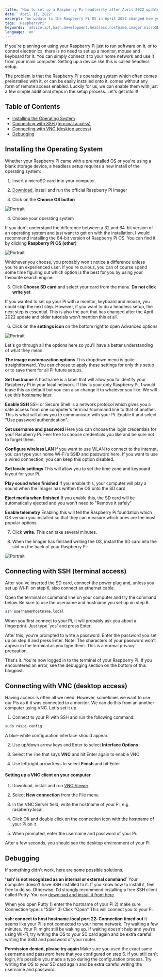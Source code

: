 ```yaml
---
title: 'How to set up a Raspberry Pi headlessly after April 2022 update. No monitor required'
date: 'April 11, 2022'
excerpt: "An update to the Raspberry Pi OS in April 2022 changed how you can setup your Raspberry Pi headlessly. Here's the whole process explained."
tags: 'RaspberryPi'
keywords: 'advice,apt,bash,development,headless,hostname,imager,microSD,setup,ssh'
language: 'en'
---
```


If you're planning on using your Raspberry Pi just to run software on it, or to control electronics, there is no need to set up a monitor, mouse and keyboard for it. You can simply connect it to your home network and use it from your main computer. Setting up a device like this is called headless setup.

The problem is that the Raspberry Pi's operating system which often comes preinstalled with it, or can be easily installed onto it, comes without any form of remote access enabled. Luckily for us, we can enable them with just a few simple additional steps in the setup process. Let's get into it!

## Table of Contents

- [Installing the Operating System](#installing-the-operating-system)
- [Connecting with SSH (terminal access)](#connecting-with-ssh-terminal-access)
- [Connecting with VNC (desktop access)](#connecting-with-vnc-desktop-access)
- [Debugging](#debugging)

## Installing the Operating System

Whether your Raspberry Pi came with a preinstalled OS or you're using a blank storage device, a headless setup requires a new install of the operating system:

1. Insert a microSD card into your computer.

2. [Download](https://www.raspberrypi.com/software/), install and run the official Raspberry Pi Imager

3. Click on the **Choose OS button**

<picture>
  <source srcset="/images/posts/how-setup-raspberry-pi-without-monitor-april-2022-update/choose-os-400.webp" type="image/webp"  />
  <source srcset="/images/posts/how-setup-raspberry-pi-without-monitor-april-2022-update/choose-os-400.jpg" type="image/jpeg" />
  <img src="/images/posts/how-setup-raspberry-pi-without-monitor-april-2022-update/choose-os-400.jpg" alt="Portrait" style="max-width: calc(100vw - 4em)" loading="lazy"/>
</picture>

4. Choose your operating system

If you don't understand the difference between a 32 and 64-bit version of an operating system and just want to get on with the installation, I would recommend installing the 64-bit version of Raspberry Pi OS. You can find it by clicking **Raspberry Pi OS (other)**

<picture>
  <source srcset="/images/posts/how-setup-raspberry-pi-without-monitor-april-2022-update/64-bit-578.webp" type="image/webp"  />
  <source srcset="/images/posts/how-setup-raspberry-pi-without-monitor-april-2022-update/64-bit-578.jpg" type="image/jpeg" />
  <img src="/images/posts/how-setup-raspberry-pi-without-monitor-april-2022-update/64-bit-578.jpg" alt="Portrait" style="max-width: calc(100vw - 4em)" loading="lazy"/>
</picture>

Whichever you choose, you probably won't notice a difference unless you're an experienced user. If you're curious, you can of course spend some time figuring out which option is the best for you by using your favourite search engine.

5. Click **Choose SD card** and select your card from the menu. **Do not click write yet**

If you wanted to set up your Pi with a monitor, keyboard and mouse, you could skip the next step. However, if you want to do a headless setup, the next step is essential. This is also the part that has changed after the April 2022 update and older tutorials won't mention this at all.

6. Click on the **settings icon** on the bottom right to open Advanced options

<picture>
  <source srcset="/images/posts/how-setup-raspberry-pi-without-monitor-april-2022-update/settings-400.webp" type="image/webp"  />
  <source srcset="/images/posts/how-setup-raspberry-pi-without-monitor-april-2022-update/settings-400.jpg" type="image/jpeg" />
  <img src="/images/posts/how-setup-raspberry-pi-without-monitor-april-2022-update/settings-400.jpg" alt="Portrait" style="max-width: calc(100vw - 4em)" loading="lazy"/>
</picture>

Let's go through all the options here so you'll have a better understanding of what they mean.

**The image customazation options** This dropdown menu is quite straightforward. You can choose to apply these settings for only this setup or to save them for all Pi future setups.

**Set hostname** A hostname is a label that will allow you to identify your Raspberry Pi in your local network. If this is your only Raspberry Pi, I would leave this as default but you can also change it to whatever you like. We will use this hostname later.

**Enable SSH** SSH or Secure Shell is a network protocol which gives you a safe access from one computer's terminal/command line to that of another. This is what will allow you to communicate with your Pi. Enable it and select "Use password authentication".

**Set username and password** Here you can choose the login credentials for your Raspberry Pi. Feel free to choose credentials you like and be sure not to forget them.

**Configure wireless LAN** If you want to use WLAN to connect to the internet, you can type your home Wi-Fi's SSID and password here. If you want to use a wired connection, you can keep this option disabled.

**Set locale settings** This will allow you to set the time zone and keyboard layout for your Pi.

**Play sound when finished** If you enable this, your computer will play a sound when the Imager has written the OS onto the SD card

**Eject media when finished** If you enable this, the SD card will be automatically ejected and you won't need to "Remove it safely"

**Enable telemetry** Enabling this will tell the Raspberry Pi foundation which OS version you installed so that they can measure which ones are the most popular options.

7. Click **write**. This can take several minutes.

8. When the Imager has finished writing the OS, install the SD card into the slot on the back of your Raspberry Pi:

<picture>
  <source srcset="/images/posts/how-setup-raspberry-pi-without-monitor-april-2022-update/sd-slot-350.webp" type="image/webp"  />
  <source srcset="/images/posts/how-setup-raspberry-pi-without-monitor-april-2022-update/sd-slot-350.jpg" type="image/jpeg" />
  <img src="/images/posts/how-setup-raspberry-pi-without-monitor-april-2022-update/sd-slot-350.jpg" alt="Portrait" style="max-width: calc(100vw - 4em)" loading="lazy"/>
</picture>

## Connecting with SSH (terminal access)

After you've inserted the SD card, connect the power plug and, unless you set up Wi-Fi on step 6, also connect an ethernet cable.

Open the terminal or command line on your computer and try the command below. Be sure to use the username and hostname you set up on step 6.

```bash
ssh username@hostname.local
```

When you first connect to your Pi, it will probably ask you about a fingerprint. Just type 'yes' and press Enter.

After this, you're prompted to write a password. Enter the password you set up on step 6 and press Enter. Note: The characters of your password won't appear in the terminal as you type them. This is a normal privacy precaution.

That's it. You're now logged in to the terminal of your Raspberry Pi. If you encountered an error, see the debugging section on the bottom of this blogpost.

## Connecting with VNC (desktop access)

Having access is often all we need. However, sometimes we want to use our Pis as if it was connected to a monitor. We can do this from an another computer using VNC. Let's set it up.

1. Connect to your Pi with SSH and run the following command:

```bash
sudo raspi-config
```

A blue-white configuration interface should appear.

2. Use up/down arrow keys and Enter to select **Interface Options**

3. Select the line that says **VNC** and hit Enter again to enable VNC.

4. Use left/right arrow keys to select **Finish** and hit Enter

#### Setting up a VNC client on your computer

1. Download, install and run [VNC Viewer](https://www.realvnc.com/en/connect/download/viewer/)

2. Select **New connection** from the File menu

3. In the VNC Server field, write the hostname of your Pi, e.g. raspberry.local

4. Click OK and double click on the connection icon with the hostname of your Pi on it

5. When prompted, enter the username and password of your Pi.

After a few seconds, you should see the desktop environment of your Pi.

## Debugging

If something didn't work, here are some possible solutions.

**'ssh' is not recognized as an internal or external command`** Your computer doesn't have SSH installed to it. If you know how to install it, feel free to do so. Otherwise, I'd strongly recommend installing a free SSH client called Putty. You can [download and install it from here](https://www.putty.org/).

When you open Putty 1) enter the hostname of your Pi 2) make sure Connection type is "SSH" 3) Click "Open" This will connect you to your Pi.

**ssh: connect to host hostname.local port 22: Connection timed out** It seems like your Pi is not connected to your home network. Try waiting a few minutes. Your Pi might still be waking up. If waiting doesn't help and you're using Wi-Fi, try writing the OS to your SD card again and be extra careful writing the SSID and password of your router.

**Permission denied, please try again** Make sure you used the exact same username and password here that you configured on step 6. If you still can't login, it's possible you made a typo during the configuration process. Try writing the OS to your SD card again and be extra careful writing the username and password.
